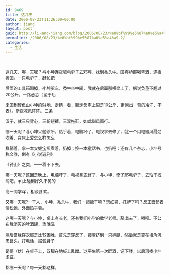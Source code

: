 ```yaml
---
id: 9469
title: 这几天
date: 2006-08-23T11:26:00+00:00
author: jiang
layout: post
guid: http://li-and-jiang.com/blog/2006/08/23/%e8%bf%99%e5%87%a0%e5%a4%a9-2/
permalink: /2006/08/23/%e8%bf%99%e5%87%a0%e5%a4%a9-2/
categories:
  - 生活
---
```

<font size="3"></font><font size="2"> </font> 

<font size="2">这几天，哪一天呢？与小坤连夜驱电驴子去邓埠，找到秃头牛。国喜桥那喝些酒，连夜折回。一只电驴子，赶忙把</font> 

<font size="2">后面的工具箱卸掉，小坤驱车，秃牛坐中间，我就在后面那横梁上了，据说负重不超过20公斤，一路忐忑（至于后</font> 

<font size="2">来回到鲤鱼山小坤的驻地，定睛一看，额定负重上限是10公斤，更惊出一背的冷汗，不表）。斯夜凉风阵阵。三条</font> 

<font size="2">汉子，就三只背心，三份短裤，三双拖鞋，如此御风而行。</font><font size="2"> </font> 

<font size="2">哪一天呢？与小坤呆他诊所，热乎着，电脑坏了，电视拿去修了，就一个用电器风扇劲吹着，在床上爱怎么样怎么</font> 

<font size="2">样躺着。拿一本安妮宝贝看着，扔掉；换一本童话书，也扔吧；还有几个杂志，小坤号称文雅，倒有《小说选刊》</font> 

<font size="2">《钟山》之类，——看不下去。 </font><font size="2"> </font> 

<font size="2">哪一天呢？这回是晚上，电脑坏了，电视拿去修了，与小坤，牵了那电驴子，去珀干找网吧，qq上碰到好久不见的</font> 

<font size="2">高一同学xp，相谈甚欢。</font><font size="2"> </font> 

<font size="2">又哪一天呢?一干人，小坤，秃头牛，我们一起能干嘛？玩红警，打牌了吗？反正面部表情松弛，外面热乎着。 </font><font size="2"> </font> 

<font size="2">这哪一天呢？与小坤，桌上有长老，还有我们小学的数学老师。豁出去了，喝呗。不公布我消灭的啤酒罐，当晚洗</font> 

<font size="2">澡后哥我穿衣服是比较困难，首先是穿反了，接着挤到一只裤腿，然后就是靠在墙角沉思良久。打电话，据说身子</font> 

<font size="2">是倚（伏）在桌子上，双脚在地板上乱蹭。这平生第一次醉酒，记下喽，以后再找小坤求证。</font><font size="2"> </font> 

<font size="2">都哪一天呢？每一天都这样。</font>